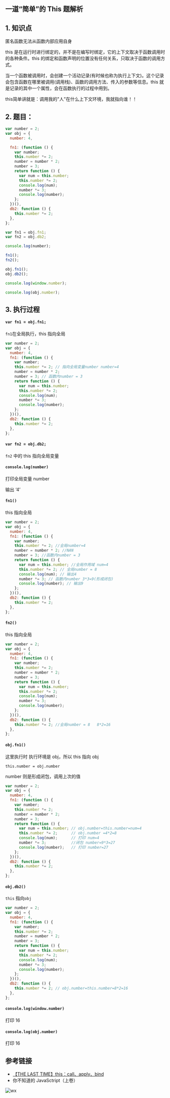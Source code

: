 ## 一道“简单”的 This 题解析

## 1.   知识点

匿名函数无法从函数内部应用自身

 this 是在运行时进行绑定的，并不是在编写时绑定，它的上下文取决于函数调用时的各种条件。this 的绑定和函数声明的位置没有任何关系，只取决于函数的调用方式。

当一个函数被调用时，会创建一个活动记录(有时候也称为执行上下文)。这个记录会包含函数在哪里被调用(调用栈)、函数的调用方法、传入的参数等信息。this 就是记录的其中一个属性，会在函数执行的过程中用到。

this简单讲就是：调用我的"人"在什么上下文环境，我就指向谁！！

## 2.  题目：

```js
var number = 2;
var obj = {
  number: 4,

  fn1: (function () {
    var number;
    this.number *= 2;
    number = number * 2;
    number = 3;
    return function () {
      var num = this.number;
      this.number *= 2;
      console.log(num);
      number *= 3;
      console.log(number);
    };
  })(),
  db2: function () {
    this.number *= 2;
  },
};

var fn1 = obj.fn1;
var fn2 = obj.db2;

console.log(number);

fn1();
fn2();

obj.fn1();
obj.db2();

console.log(window.number);

console.log(obj.number);
```

## 3.  执行过程

#### `var fn1 = obj.fn1;`

`fn1`在全局执行，this 指向全局

```js
var number = 2;
var obj = {
  number: 4,
  fn1: (function () {
    var number;
    this.number *= 2; // 指向全局变量number number=4
    number = number * 2;
    number = 3; // 函数内number = 3
    return function () {
      var num = this.number;
      this.number *= 2;
      console.log(num);
      number *= 3;
      console.log(number);
    };
  })(),
  db2: function () {
    this.number *= 2;
  },
};
```

#### `var fn2 = obj.db2;`

`fn2` 中的 this 指向全局变量

#### `console.log(number)`

打印全局变量 number

输出 ‘4’

#### `fn1()`

this 指向全局

```js
var number = 2;
var obj = {
  number: 4,
  fn1: (function () {
    var number;
    this.number *= 2; //全局number=4
    number = number * 2; //NAN
    number = 3; //函数内number = 3
    return function () {
      var num = this.number; //全局作用域 num=4
      this.number *= 2; // 全局number = 8
      console.log(num); // 输出4
      number *= 3; // 函数内number 3*3=9(形成闭包)
      console.log(number); // 输出9
    };
  })(),
  db2: function () {
    this.number *= 2;
  },
};
```

#### `fn2()`

this 指向全局

```js
var number = 2;
var obj = {
  number: 4,
  fn1: (function () {
    var number;
    this.number *= 2;
    number = number * 2;
    number = 3;
    return function () {
      var num = this.number;
      this.number *= 2;
      console.log(num);
      number *= 3;
      console.log(number);
    };
  })(),
  db2: function () {
    this.number *= 2; //全局number = 8   8*2=16
  },
};
```

#### `obj.fn1()`

这里执行时 执行环境是 obj，所以 this 指向 obj

`this.number = obj.number`

number 则是形成闭包，调用上次的值

```js
var number = 2;
var obj = {
  number: 4,
  fn1: (function () {
    var number;
    this.number *= 2;
    number = number * 2;
    number = 3;
    return function () {
      var num = this.number; // obj.number=this.number=num=4
      this.number *= 2;      // obj.number =4*2=8
      console.log(num);      // 打印 num=4
      number *= 3;           //闭包 number=9*3=27
      console.log(number);   // 打印 number=27
    };
  })(),
  db2: function () {
    this.number *= 2;
  },
};
```

#### `obj.db2()`

`this` 指向`obj`

```js
var number = 2;
var obj = {
  number: 4,
  fn1: (function () {
    var number;
    this.number *= 2;
    number = number * 2;
    number = 3;
    return function () {
      var num = this.number;
      this.number *= 2;
      console.log(num);
      number *= 3;
      console.log(number);
    };
  })(),
  db2: function () {
    this.number *= 2; // obj.number=this.number=8*2=16
  },
};
```

#### `console.log(window.number)`

打印 16

#### `console.log(obj.number)`

打印 16





## 参考链接 

- [【THE LAST TIME】this：call、apply、bind]( https://juejin.im/post/5da7cdff6fb9a04de7735742 )
- 你不知道的 JavaSctript（上卷）

![wx](/img/wxmin.png)